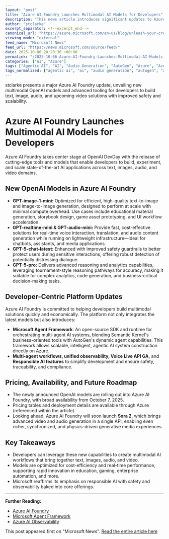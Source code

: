 ```yaml
---
layout: "post"
title: "Azure AI Foundry Launches Multimodal AI Models for Developers"
description: "This news article introduces significant updates to Azure AI Foundry, announcing new OpenAI models—GPT-image-1-mini, GPT-realtime-mini, GPT-audio-mini, and enhanced GPT-5 variants—available to developers for multimodal AI, including text, image, audio, and soon video generation. It also highlights the Microsoft Agent Framework for orchestrating complex agentic solutions and major safety improvements, all focused on developer empowerment, cost efficiency, and innovative workflows."
author: "stclarke"
excerpt_separator: <!--excerpt_end-->
canonical_url: "https://azure.microsoft.com/en-us/blog/unleash-your-creativity-at-scale-azure-ai-foundrys-multimodal-revolution/"
viewing_mode: "external"
feed_name: "Microsoft News"
feed_url: "https://news.microsoft.com/source/feed/"
date: 2025-10-06 20:20:36 +00:00
permalink: "/2025-10-06-Azure-AI-Foundry-Launches-Multimodal-AI-Models-for-Developers.html"
categories: ["AI", "Azure"]
tags: ["Agentic AI", "AI", "Audio Generation", "AutoGen", "Azure", "Azure AI Foundry", "Cloud AI", "Company News", "GPT 5", "GPT Audio Mini", "GPT Image 1 Mini", "GPT Realtime Mini", "Microsoft", "Microsoft Agent Framework", "Multimodal AI", "News", "OpenAI", "Responsible AI", "Semantic Kernel", "Text To Image"]
tags_normalized: ["agentic ai", "ai", "audio generation", "autogen", "azure", "azure ai foundry", "cloud ai", "company news", "gpt 5", "gpt audio mini", "gpt image 1 mini", "gpt realtime mini", "microsoft", "microsoft agent framework", "multimodal ai", "news", "openai", "responsible ai", "semantic kernel", "text to image"]
---
```


stclarke presents a major Azure AI Foundry update, unveiling new multimodal OpenAI models and advanced tooling for developers to build text, image, audio, and upcoming video solutions with improved safety and scalability.<!--excerpt_end-->

# Azure AI Foundry Launches Multimodal AI Models for Developers

Azure AI Foundry takes center stage at OpenAI DevDay with the release of cutting-edge tools and models that enable developers to build, experiment, and scale state-of-the-art AI applications across text, images, audio, and video domains.

## New OpenAI Models in Azure AI Foundry

- **GPT-image-1-mini:** Optimized for efficient, high-quality text-to-image and image-to-image generation, designed to perform at scale with minimal compute overhead. Use cases include educational material generation, storybook design, game asset prototyping, and UI workflow acceleration.
- **GPT-realtime-mini & GPT-audio-mini:** Provide fast, cost-effective solutions for real-time voice interaction, translation, and audio content generation while running on lightweight infrastructure—ideal for chatbots, assistants, and media applications.
- **GPT-5-chat-latest:** Enhanced with improved safety guardrails to better protect users during sensitive interactions, offering robust detection of potentially distressing dialogue.
- **GPT-5-pro:** Delivers advanced reasoning and analytics capabilities, leveraging tournament-style reasoning pathways for accuracy, making it suitable for complex analytics, code generation, and business-critical decision-making tasks.

## Developer-Centric Platform Updates

Azure AI Foundry is committed to helping developers build multimodal solutions quickly and economically. The platform not only integrates the latest models but also introduces:

- **Microsoft Agent Framework**: An open-source SDK and runtime for orchestrating multi-agent AI systems, blending Semantic Kernel's business-oriented tools with AutoGen's dynamic agent capabilities. This framework allows scalable, intelligent, agentic AI system construction directly on Azure.
- **Multi-agent workflows, unified observability, Voice Live API GA,** and **Responsible AI features** to simplify development and ensure safety, traceability, and compliance.

## Pricing, Availability, and Future Roadmap

- The newly announced OpenAI models are rolling out into Azure AI Foundry, with broad availability from October 7, 2025.
- Pricing tables and deployment details are available through Azure (referenced within the article).
- Looking ahead, Azure AI Foundry will soon launch **Sora 2**, which brings advanced video and audio generation in a single API, enabling even richer, synchronized, and physics-driven generative media experiences.

## Key Takeaways

- Developers can leverage these new capabilities to create multimodal AI workflows that bring together text, images, audio, and video.
- Models are optimized for cost-efficiency and real-time performance, supporting rapid innovation in education, gaming, enterprise automation, and more.
- Microsoft reaffirms its emphasis on responsible AI with safety and observability baked into core offerings.

---

**Further Reading:**

- [Azure AI Foundry](https://azure.microsoft.com/en-us/products/ai-foundry/)
- [Microsoft Agent Framework](https://github.com/microsoft/agent-framework)
- [Azure AI Observability](https://azure.microsoft.com/en-us/products/ai-foundry/observability)

This post appeared first on "Microsoft News". [Read the entire article here](https://azure.microsoft.com/en-us/blog/unleash-your-creativity-at-scale-azure-ai-foundrys-multimodal-revolution/)
